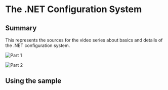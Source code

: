 # The .NET Configuration System

## Summary

This represents the sources for the video series about basics and details of the .NET configuration system.

![Part 1]()

![Part 2]()

## Using the sample

